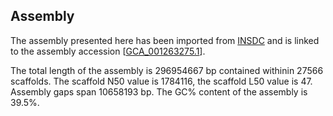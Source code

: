 **Assembly**
--------

The assembly presented here has been imported from [INSDC](http://www.insdc.org) and is linked to the assembly accession [[GCA\_001263275.1](http://www.ebi.ac.uk/ena/data/view/GCA_001263275.1)].

The total length of the assembly is 296954667 bp contained withinin 27566 scaffolds.
The scaffold N50 value is 1784116, the scaffold L50 value is 47.
Assembly gaps span 10658193 bp. The GC% content of the assembly is 39.5%.
